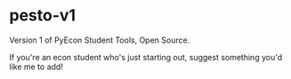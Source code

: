 # pesto-v1

Version 1 of PyEcon Student Tools, Open Source. 

If you're an econ student who's just starting out, suggest something you'd like me to add!
